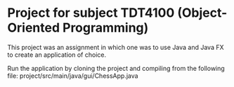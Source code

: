 # Project for subject TDT4100 (Object-Oriented Programming)

This project was an assignment in which one was to use Java and Java FX to create an application of choice.  

Run the application by cloning the project and compiling from the following file: project/src/main/java/gui/ChessApp.java
